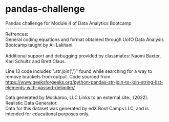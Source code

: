 # pandas-challenge
Pandas challenge for Module 4 of Data Analytics Bootcamp<br>
--------------------------------------------------------<br>
Refrences:<br>
General coding equations and format obtained through UofO Data Analysis Bootcamp taught by Ali Lakhani. <br>
<br>
Additional support and debugging provided by classmates: Naomi Baxter, Karl Schultz and Brett Claus. <br>



Line 13 code includes ".str.join(',')" found while searching for a way to remove brackets from output. Code sourced from 
https://www.geeksforgeeks.org/python-pandas-str-join-to-join-string-list-elements-with-passed-delimiter/ <br>

Data generated by Mockaroo, LLC Links to an external site., (2022). Realistic Data Generator.<br>
Data for this dataset was generated by edX Boot Camps LLC, and is intended for educational purposes only.
